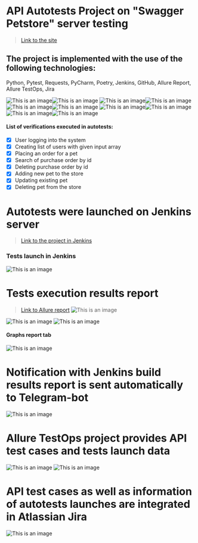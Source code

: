 # API Autotests Project on "Swagger Petstore" server testing
> <a target="_blank" href="https://petstore.swagger.io/">Link to the site</a>

## The project is implemented with the use of the following technologies:
Python, Pytest, Requests, PyCharm, Poetry, Jenkins, GitHub, Allure Report, Allure TestOps, Jira

![This is an image](media/python.png)![This is an image](media/pytest.png) ![This is an image](media/requests.png)![This is an image](media/pycharm.jpeg) ![This is an image](media/Poetry.jpeg)![This is an image](media/jenkins_logo.jpeg) ![This is an image](media/github.png)![This is an image](media/allure_report.png) ![This is an image](media/allure_testops.jpeg)![This is an image](media/jira_logo.jpeg)

#### List of verifications executed in autotests:
- [x] User logging into the system
- [x] Creating list of users with given input array
- [x] Placing an order for a pet
- [x] Search of purchase order by id
- [x] Deleting purchase order by id
- [x] Adding new pet to the store
- [x] Updating existing pet
- [x] Deleting pet from the store

# Autotests were launched on Jenkins server
> <a target="_blank" href="https://jenkins.autotests.cloud/job/API_tests_petstore/">Link to the project in Jenkins</a>

### Tests launch in Jenkins
![This is an image](media/jenkins.png)

# Tests execution results report
> <a target="_blank" href="https://jenkins.autotests.cloud/job/API_tests_petstore/1/allure/">Link to Allure report</a>
![This is an image](media/Allure-report-main.png)

![This is an image](media/Allure-report-tests.png)
![This is an image](media/Allure-report-tests2.png)

#### Graphs report tab
![This is an image](media/graphs.png)

# Notification with Jenkins build results report is sent automatically to Telegram-bot
![This is an image](media/telegram-bot.jpg)

# Allure TestOps project provides API test cases and tests launch data
![This is an image](media/allure-testops.png)
![This is an image](media/allure-testops-dashboards.png)

# API test cases as well as information of autotests launches are integrated in Atlassian Jira
![This is an image](media/jira.png)
